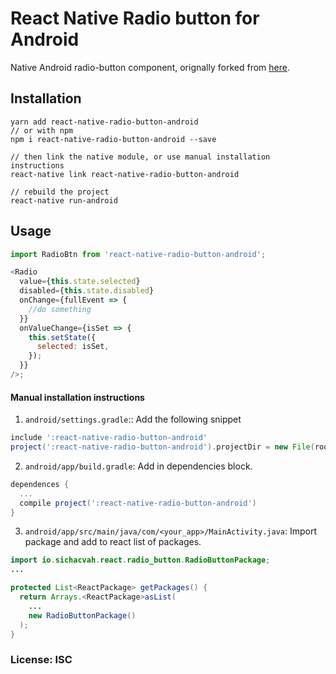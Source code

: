 # React Native Radio button for Android

Native Android radio-button component, orignally forked from [here](https://github.com/sichacvah/react-native-radio-button-android).

## Installation

```
yarn add react-native-radio-button-android
// or with npm
npm i react-native-radio-button-android --save

// then link the native module, or use manual installation instructions
react-native link react-native-radio-button-android

// rebuild the project
react-native run-android
```

## Usage

```js
import RadioBtn from 'react-native-radio-button-android';

<Radio
  value={this.state.selected}
  disabled={this.state.disabled}
  onChange={fullEvent => {
    //do something
  }}
  onValueChange={isSet => {
    this.setState({
      selected: isSet,
    });
  }}
/>;
```

#### Manual installation instructions

1. `android/settings.gradle`:: Add the following snippet

```gradle
include ':react-native-radio-button-android'
project(':react-native-radio-button-android').projectDir = new File(rootProject.projectDir, '../node_modules/react-native-radio-button-android/android')
```

2. `android/app/build.gradle`: Add in dependencies block.

```gradle
dependences {
  ...
  compile project(':react-native-radio-button-android')
}
```

3. `android/app/src/main/java/com/<your_app>/MainActivity.java`: Import package and add to react list of packages.

```java
import io.sichacvah.react.radio_button.RadioButtonPackage;
...

protected List<ReactPackage> getPackages() {
  return Arrays.<ReactPackage>asList(
    ...
    new RadioButtonPackage()
  );
}
```

### License: ISC
